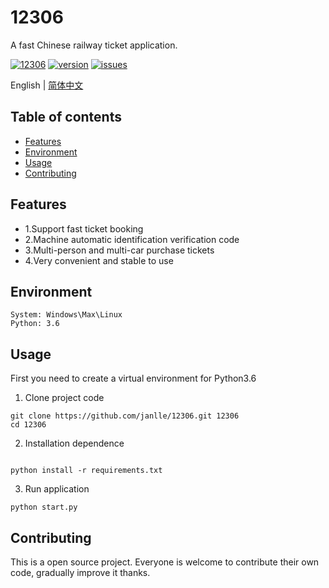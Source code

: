 # 12306 

A fast Chinese railway ticket application.

[![12306](https://img.shields.io/badge/build-passing-green)](https://github.com/janlle/12306)
[![version](https://img.shields.io/badge/12306-1.0.0-orange)](https://github.com/janlle/12306)
[![issues](https://img.shields.io/badge/issues-open-blue)](https://github.com/janlle/12306/issues)

English | [简体中文](./README-zh_CN.md)

## Table of contents

- [Features](#Features)
- [Environment](#Environment)
- [Usage](#Usage)
- [Contributing](#Contributing)


## Features

- 1.Support fast ticket booking
- 2.Machine automatic identification verification code
- 3.Multi-person and multi-car purchase tickets
- 4.Very convenient and stable to use

## Environment

```shell script
System: Windows\Max\Linux
Python: 3.6
```

## Usage

First you need to create a virtual environment for Python3.6

1. Clone project code

```shell script
git clone https://github.com/janlle/12306.git 12306
cd 12306
```

2. Installation dependence

```shell script

python install -r requirements.txt

```

3. Run application

```shell script
python start.py
```

## Contributing

This is a open source project. Everyone is welcome to contribute their own code, gradually improve it thanks.